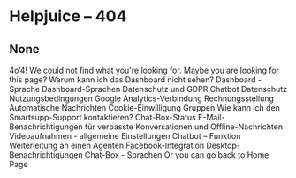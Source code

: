# Helpjuice – 404
## None
4o’4!
We could not find what you're looking for. 
Maybe you are looking for this page?
Warum kann ich das Dashboard nicht sehen?
Dashboard - Sprache
Dashboard-Sprachen
Datenschutz und GDPR
Chatbot
Datenschutz
Nutzungsbedingungen
Google Analytics-Verbindung
Rechnungsstellung
Automatische Nachrichten
Cookie-Einwilligung
Gruppen
Wie kann ich den Smartsupp-Support kontaktieren?
Chat-Box-Status
E-Mail-Benachrichtigungen für verpasste Konversationen und Offline-Nachrichten
Videoaufnahmen - allgemeine Einstellungen
Chatbot – Funktion Weiterleitung an einen Agenten
Facebook-Integration
Desktop-Benachrichtigungen
Chat-Box - Sprachen
Or you can go back to Home Page

